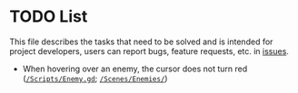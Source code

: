 # TODO List
This file describes the tasks that need to be solved and is intended for project developers, users can report bugs, feature requests, etc. in [issues](https://github.com/GREATDNG/Futureal/issues).

- When hovering over an enemy, the cursor does not turn red ([`/Scripts/Enemy.gd`](https://github.com/GREATDNG/Futureal/blob/master/Scripts/Enemy.gd); [`/Scenes/Enemies/`](https://github.com/GREATDNG/Futureal/blob/master/Scenes/Enemies/))
